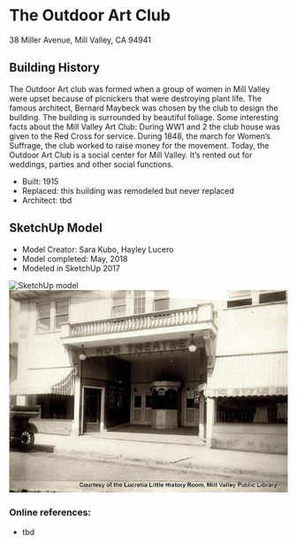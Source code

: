 # The Outdoor Art Club
38 Miller Avenue, Mill Valley, CA 94941

## Building History
The Outdoor Art club was formed when a group of women in Mill Valley were upset
because of picnickers that were destroying plant life. The famous architect, Bernard Maybeck
was chosen by the club to design the building. The building is surrounded by beautiful foliage.
Some interesting facts about the Mill Valley Art Club: During WW1 and 2 the club house was
given to the Red Cross for service. During 1848, the march for Women’s Suffrage, the club
worked to raise money for the movement. Today, the Outdoor Art Club is a social center for Mill
Valley. It’s rented out for weddings, parties and other social functions.

- Built: 1915
- Replaced: this building was remodeled but never replaced
- Architect: tbd

## SketchUp Model
- Model Creator: Sara Kubo, Hayley Lucero
- Model completed: May, 2018
- Modeled in SketchUp 2017

![SketchUp model](https://github.com/TimeWalkOrg/building-mill-valley-ca-hub-theatre/blob/master/hub-theatre-1920.jpg)
![1920 photo](https://github.com/TimeWalkOrg/building-mill-valley-ca-hub-theater/blob/master/hubtheatre-front.jpg)


### Online references:
- tbd
